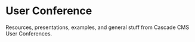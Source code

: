 User Conference
===============

Resources, presentations, examples, and general stuff from Cascade CMS User Conferences.
